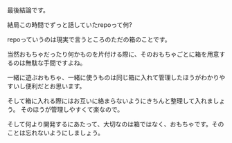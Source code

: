 最後結論です。

結局この時間でずっと話していたrepoって何?

repoっていうのは現実で言うところのただの箱のことです。

当然おもちゃだったり何かものを片付ける際に、そのおもちゃごとに箱を用意するのは無駄な手間ですよね。

一緒に遊ぶおもちゃ、一緒に使うものは同じ箱に入れて管理したほうがわかりやすいし便利だとお思います。

そして箱に入れる際にはお互いに絡まらないようにきちんと整理して入れましょう。
そのほうが管理しやすくて楽なので。

そして何より開発するにあたって、大切なのは箱ではなく、おもちゃです。そのことは忘れないようにしましょう。
